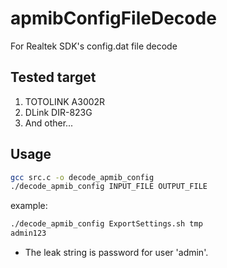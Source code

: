 # apmibConfigFileDecode

For Realtek SDK's config.dat file decode


## Tested target

1. TOTOLINK A3002R
2. DLink DIR-823G
3. And other...

## Usage

```bash
gcc src.c -o decode_apmib_config
./decode_apmib_config INPUT_FILE OUTPUT_FILE
```

example:

```bash
./decode_apmib_config ExportSettings.sh tmp
admin123
```
- The leak string is password for user 'admin'.
